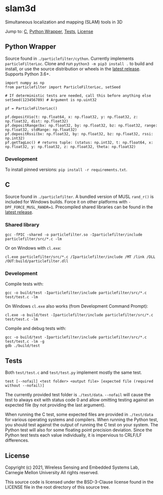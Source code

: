 slam3d
======
Simultaneous localization and mapping (SLAM) tools in 3D

Jump to: [C](#c), [Python Wrapper](#python-wrapper), [Tests](#tests), [License](#license)

## Python Wrapper

Source found in `./particlefilter/cython`. Currently implements `particleFilterLoc`. Clone and run `python3 -m pip3 install .` to build and install, or use the source distribution or wheels in the [latest release](https://github.com/WiseLabCMU/slam3d/releases/latest). Supports Python 3.6+.

```python3
import numpy as np
from particlefilter import ParticleFilterLoc, setSeed

# If deterministic tests are needed, call this before anything else
setSeed(123456789) # Argument is np.uint32

pf = ParticleFilterLoc()

pf.depositVio(t: np.float64, x: np.float32, y: np.float32, z: np.float32, dist: np.float32)
pf.depositRange(bx: np.float32, by: np.float32, bz: np.float32, range: np.float32, stdRange: np.float32)
pf.depositRssi(bx: np.float32, by: np.float32, bz: np.float32, rssi: np.int32)
pf.getTagLoc() # returns tuple: (status: np.int32, t: np.float64, x: np.float32, y: np.float32, z: np.float32, theta: np.float32)

```
### Development

To install pinned versions: `pip install -r requirements.txt`.

## C

Source found in `./particlefilter`. A bundled version of MUSL `rand_r()` is included for Windows builds. Force it on other platforms with `-DPF_FORCE_MUSL_RANDR=1`. Precompiled shared libraries can be found in the [latest release](https://github.com/WiseLabCMU/slam3d/releases/latest).

### Shared library
```
gcc -fPIC -shared -o particlefilter.so -Iparticlefilter/include particlefilter/src/*.c -lm
```
Or on Windows with `cl.exe`:
```
cl.exe particlefilter/src/*.c /Iparticlefilter/include /MT /link /DLL /OUT:build/particlefilter.dll
```

### Development

Compile tests with:
```
gcc -o build/test -Iparticlefilter/include particlefilter/src/*.c test/test.c -lm
```

On Windows `cl.exe` also works (from Development Command Prompt):
```
cl.exe -o build/test -Iparticlefilter/include particlefilter/src/*.c test/test.c -lm
```

Compile and debug tests with:
```
gcc -o build/test -Iparticlefilter/include particlefilter/src/*.c test/test.c -lm -g
gdb ./build/test
```

## Tests

Both `test/test.c` and `test/test.py` implement mostly the same test.

```
test [--nofail] <test folder> <output file> [expected file (required without --nofail)]
```

The currently provided test folder is `./test/data`. `--nofail` will cause the test to always exit with status code 0 and allow omitting testing against an expected file (by not providing the last argument).

When running the C test, some expected files are provided in `./test/data` for various operating systems and compilers. When running the Python test, you should test against the output of running the C test on your system. The Python test will also for some floating point precision deviation. Since the Python test tests each value individually, it is impervious to CRLF/LF differences.

## License

Copyright (c) 2021, Wireless Sensing and Embedded Systems Lab, Carnegie Mellon University
All rights reserved.

This source code is licensed under the BSD-3-Clause license found in the
LICENSE file in the root directory of this source tree.

